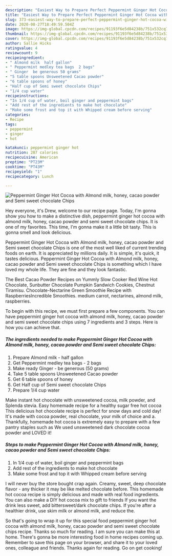```yaml
---
description: "Easiest Way to Prepare Perfect Peppermint Ginger Hot Cocoa with Almond milk, honey, cacao powder and Semi sweet chocolate Chips"
title: "Easiest Way to Prepare Perfect Peppermint Ginger Hot Cocoa with Almond milk, honey, cacao powder and Semi sweet chocolate Chips"
slug: 373-easiest-way-to-prepare-perfect-peppermint-ginger-hot-cocoa-with-almond-milk-honey-cacao-powder-and-semi-sweet-chocolate-chips
date: 2020-08-27T18:49:59.504Z
image: https://img-global.cpcdn.com/recipes/91193f6e5d84238b/751x532cq70/peppermint-ginger-hot-cocoa-with-almond-milk-honey-cacao-powder-and-semi-sweet-chocolate-chips-recipe-main-photo.jpg
thumbnail: https://img-global.cpcdn.com/recipes/91193f6e5d84238b/751x532cq70/peppermint-ginger-hot-cocoa-with-almond-milk-honey-cacao-powder-and-semi-sweet-chocolate-chips-recipe-main-photo.jpg
cover: https://img-global.cpcdn.com/recipes/91193f6e5d84238b/751x532cq70/peppermint-ginger-hot-cocoa-with-almond-milk-honey-cacao-powder-and-semi-sweet-chocolate-chips-recipe-main-photo.jpg
author: Sallie Hicks
ratingvalue: 4
reviewcount: 9
recipeingredient:
- " Almond milk  half gallon"
- " Peppermint medley tea bags  2 bags"
- " Ginger  be generous 50 grams"
- "5 table spoons Unsweetened Cacao powder"
- "6 table spoons of honey"
- "Half cup of Semi sweet chocolate Chips"
- "1/4 cup water"
recipeinstructions:
- "In 1/4 cup of water, boil ginger and peppermint bags"
- "Add rest of the ingredients to make hot chocolate"
- "Make some frost and top it with Whipped cream before serving"
categories:
- Recipe
tags:
- peppermint
- ginger
- hot

katakunci: peppermint ginger hot 
nutrition: 287 calories
recipecuisine: American
preptime: "PT23M"
cooktime: "PT43M"
recipeyield: "1"
recipecategory: Lunch

---
```



![Peppermint Ginger Hot Cocoa with Almond milk, honey, cacao powder and Semi sweet chocolate Chips](https://img-global.cpcdn.com/recipes/91193f6e5d84238b/751x532cq70/peppermint-ginger-hot-cocoa-with-almond-milk-honey-cacao-powder-and-semi-sweet-chocolate-chips-recipe-main-photo.jpg)

Hey everyone, it's Drew, welcome to our recipe page. Today, I'm gonna show you how to make a distinctive dish, peppermint ginger hot cocoa with almond milk, honey, cacao powder and semi sweet chocolate chips. It is one of my favorites. This time, I'm gonna make it a little bit tasty. This is gonna smell and look delicious.

Peppermint Ginger Hot Cocoa with Almond milk, honey, cacao powder and Semi sweet chocolate Chips is one of the most well liked of current trending foods on earth. It is appreciated by millions daily. It is simple, it's quick, it tastes delicious. Peppermint Ginger Hot Cocoa with Almond milk, honey, cacao powder and Semi sweet chocolate Chips is something which I have loved my whole life. They are fine and they look fantastic.

The Best Cacao Powder Recipes on Yummly Slow Cooker Red Wine Hot Chocolate, Sunbutter Chocolate Pumpkin Sandwich Cookies, Chestnut Tiramisu. Chocolate-Nectarine Green Smoothie Recipe with RaspberriesIncredible Smoothies. medium carrot, nectarines, almond milk, raspberries.


To begin with this recipe, we must first prepare a few components. You can have peppermint ginger hot cocoa with almond milk, honey, cacao powder and semi sweet chocolate chips using 7 ingredients and 3 steps. Here is how you can achieve that.

<!--inarticleads1-->

##### The ingredients needed to make Peppermint Ginger Hot Cocoa with Almond milk, honey, cacao powder and Semi sweet chocolate Chips:

1. Prepare  Almond milk - half gallon
1. Get  Peppermint medley tea bags - 2 bags
1. Make ready  Ginger - be generous (50 grams)
1. Take 5 table spoons Unsweetened Cacao powder
1. Get 6 table spoons of honey
1. Get Half cup of Semi sweet chocolate Chips
1. Prepare 1/4 cup water


Make instant hot chocolate with unsweetened cocoa, milk powder, and Splenda stevia. Easy homemade recipe for a healthy sugar free hot cocoa This delicious hot chocolate recipe is perfect for snow days and cold day! It&#39;s made with cocoa powder, real chocolate, your milk of choice and a. Thankfully, homemade hot cocoa is extremely easy to prepare with a few pantry staples such as We used unsweetened dark chocolate cocoa powder and LOVED it! 

<!--inarticleads2-->

##### Steps to make Peppermint Ginger Hot Cocoa with Almond milk, honey, cacao powder and Semi sweet chocolate Chips:

1. In 1/4 cup of water, boil ginger and peppermint bags
1. Add rest of the ingredients to make hot chocolate
1. Make some frost and top it with Whipped cream before serving


I will never buy the store bought crap again. Creamy, sweet, deep chocolate flavor - any thicker it may be like melted chocolate before. This homemade hot cocoa recipe is simply delicious and made with real food ingredients. You can also make a DIY hot cocoa mix to gift to friends If you want the drink less sweet, add bittersweet/dark chocolate chips. If you&#39;re after a healthier drink, use skim milk or almond milk, and reduce the. 

So that's going to wrap it up for this special food peppermint ginger hot cocoa with almond milk, honey, cacao powder and semi sweet chocolate chips recipe. Thanks so much for reading. I am sure you can make this at home. There's gonna be more interesting food in home recipes coming up. Remember to save this page on your browser, and share it to your loved ones, colleague and friends. Thanks again for reading. Go on get cooking!
